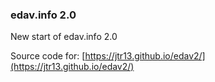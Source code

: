 

### edav.info 2.0

New start of edav.info 2.0

Source code for: [https://jtr13.github.io/edav2/](https://jtr13.github.io/edav2/)
